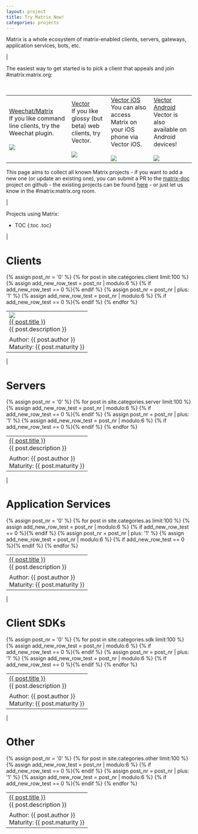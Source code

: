 ```yaml
---
layout: project
title: Try Matrix Now!
categories: projects
---
```


<div class='font18'>
Matrix is a whole ecosystem of matrix-enabled clients, servers, gateways, application services, bots, etc.
</div>

|

<div class='font18 bold'>
The easiest way to get started is to pick a client that appeals and join #matrix:matrix.org:
</div>

<p>&nbsp;</p>

<table class='bigtable'>
  <tr>
    <td class='bigproject'>
      <a href='./client/weechat.html' class='font18 bold'>
        Weechat/Matrix
      </a><br />
      If you like command line clients, try the Weechat plugin.<br /><br />
      <a href='./client/weechat.html'>
        <img src='https://matrix.org/blog/wp-content/uploads/2015/04/Screen-Shot-2015-08-07-at-13.31.29-300x209.png' class='featured_screenshot'>
      </a>
    </td>
    <td class='bigproject'>
      <a href='./client/vector.html' class='font18 bold'>
        Vector
      </a><br />
      If you like glossy (but beta) web clients, try Vector.<br /><br />
      <a href='./client/vector.html'>
        <img src='https://matrix.org/blog/wp-content/uploads/2015/04/vector030216-300x204.png' class='featured_screenshot'>
      </a>
    </td>
    <td class='bigproject'>
      <a href='./client/vector-ios.html' class='font18 bold'>
        Vector iOS
      </a><br />
      You can also access Matrix on your iOS phone via Vector iOS.<br /><br />
      <a href='./client/vector-ios.html'>
        <img src='/docs/projects/images/vector-iOS-featured.png' class='featured_screenshot'>
      </a>
    </td>
    <td class='bigproject'>
      <a href='./client/vector-android.html' class='font18 bold'>
        Vector Android
      </a><br />
      Vector is also available on Android devices!<br /><br />
      <a href='./client/vector-android.html'>
        <img src='/docs/projects/images/vector-android-featured.png' class='featured_screenshot'>
      </a>
    </td>
  </tr>
</table>


This page aims to collect all known Matrix projects - if you want to add a new one (or update an existing one), you can submit a PR to the [matrix-doc](https://github.com/matrix-org/matrix-doc) project on github - the existing projects can be found [here](https://github.com/matrix-org/matrix-doc/tree/master/supporting-docs/projects) - or just let us know in the #matrix:matrix.org room.

| 

<div class='font18'>
Projects using Matrix:
</div>

* TOC
{:toc .toc}

|

Clients
=======

<table>
  {% assign post_nr = '0' %}
  {% for post in site.categories.client limit:100 %}
    {% assign add_new_row_test = post_nr | modulo:6 %}
    {% if add_new_row_test == 0 %}<tr>{% endif %}
      <td class='project'>
        <a href='/docs{{ BASE_PATH }}{{ post.url }}'> 
          <img class='thumbnail' src='{{ post.thumbnail }}'>
        </a>
        <br />
        <a href='/docs{{ BASE_PATH }}{{ post.url }}'>  
          {{ post.title }}
        </a><br />
        <div style='margin-bottom: 8px;'>
          {{ post.description }}
        </div> 
        Author: {{ post.author }}<br />
        Maturity: {{ post.maturity }} 
      </td>
      {% assign post_nr = post_nr | plus: '1' %}
      {% assign add_new_row_test = post_nr | modulo:6 %}
    {% if add_new_row_test == 0 %}</tr>{% endif %}
  {% endfor %}  

 </tr>
</table>

|

Servers
=======

<table>
  {% assign post_nr = '0' %}
  {% for post in site.categories.server limit:100 %}
    {% assign add_new_row_test = post_nr | modulo:6 %}
    {% if add_new_row_test == 0 %}<tr>{% endif %}
      <td class='project'>
        <a href='/docs{{ BASE_PATH }}{{ post.url }}'>
          {{ post.title }}
        </a><br />
        <div style='margin-bottom: 8px;'>
          {{ post.description }}
        </div>
        Author: {{ post.author }}<br />
        Maturity: {{ post.maturity }}
      </td>
      {% assign post_nr = post_nr | plus: '1' %}
      {% assign add_new_row_test = post_nr | modulo:6 %}
    {% if add_new_row_test == 0 %}</tr>{% endif %}
  {% endfor %}

 </tr>
</table>


|

Application Services
====================

<table>
  {% assign post_nr = '0' %}
  {% for post in site.categories.as limit:100 %}
    {% assign add_new_row_test = post_nr | modulo:6 %}
    {% if add_new_row_test == 0 %}<tr>{% endif %}
      <td class='project'>
        <a href='/docs{{ BASE_PATH }}{{ post.url }}'>
          {{ post.title }}
        </a><br />
        <div style='margin-bottom: 8px;'>
          {{ post.description }}
        </div>
        Author: {{ post.author }}<br />
        Maturity: {{ post.maturity }}
      </td>
      {% assign post_nr = post_nr | plus: '1' %}
      {% assign add_new_row_test = post_nr | modulo:6 %}
    {% if add_new_row_test == 0 %}</tr>{% endif %}
  {% endfor %}

 </tr>
</table>

|

Client SDKs
===========

<table>
  {% assign post_nr = '0' %}
  {% for post in site.categories.sdk limit:100 %}
    {% assign add_new_row_test = post_nr | modulo:6 %}
    {% if add_new_row_test == 0 %}<tr>{% endif %}
      <td class='project'>
        <a href='/docs{{ BASE_PATH }}{{ post.url }}'>
          {{ post.title }}
        </a><br />
        <div style='margin-bottom: 8px;'>
          {{ post.description }}
        </div>
        Author: {{ post.author }}<br />
        Maturity: {{ post.maturity }}
      </td>
      {% assign post_nr = post_nr | plus: '1' %}
      {% assign add_new_row_test = post_nr | modulo:6 %}
    {% if add_new_row_test == 0 %}</tr>{% endif %}
  {% endfor %}

 </tr>
</table>

|

Other
=====

<table>
  {% assign post_nr = '0' %}
  {% for post in site.categories.other limit:100 %}
    {% assign add_new_row_test = post_nr | modulo:6 %}
    {% if add_new_row_test == 0 %}<tr>{% endif %}
      <td class='project'>
        <a href='/docs{{ BASE_PATH }}{{ post.url }}'>
          {{ post.title }}
        </a><br />
        <div style='margin-bottom: 8px;'>
          {{ post.description }}
        </div>
        Author: {{ post.author }}<br />
        Maturity: {{ post.maturity }}
      </td>
      {% assign post_nr = post_nr | plus: '1' %}
      {% assign add_new_row_test = post_nr | modulo:6 %}
    {% if add_new_row_test == 0 %}</tr>{% endif %}
  {% endfor %}

 </tr>
</table>


